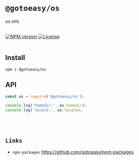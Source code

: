 # `@gotoeasy/os`
os info
<br>
<br>

[![NPM version](https://img.shields.io/npm/v/@gotoeasy/os.svg)](https://www.npmjs.com/package/@gotoeasy/os)
[![License](https://img.shields.io/badge/License-Apache%202-brightgreen.svg)](http://www.apache.org/licenses/LICENSE-2.0)
<br>
<br>

## Install
```
npm i @gotoeasy/os
```

## API
```js
const os = require('@gotoeasy/os');

console.log('homedir:', os.homedir);
console.log('locale:', os.locale);
```
<br>
<br>

## `Links`
* `npm-packages` https://github.com/gotoeasy/npm-packages

